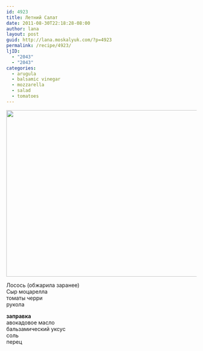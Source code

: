 ```yaml
---
id: 4923
title: Летний Салат
date: 2011-08-30T22:18:28-08:00
author: lana
layout: post
guid: http://lana.moskalyuk.com/?p=4923
permalink: /recipe/4923/
ljID:
  - "2043"
  - "2043"
categories:
  - arugula
  - balsamic vinegar
  - mozzarella
  - salad
  - tomatoes
---
```

<img loading="lazy" class="alignnone" title="salad" src="http://farm7.static.flickr.com/6074/6098639339_f9a3b2436c_z.jpg" alt="" width="640" height="441" />

Лосось (обжарила заранее)  
Сыр моцарелла  
томаты черри  
рукола

**заправка**  
авокадовое масло  
бальзамический уксус  
соль  
перец